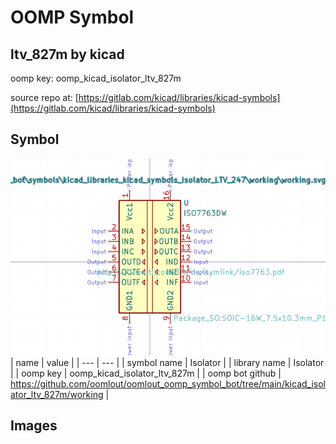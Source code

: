 # OOMP Symbol  
## ltv_827m  by kicad  
  
oomp key: oomp_kicad_isolator_ltv_827m  
  
source repo at: [https://gitlab.com/kicad/libraries/kicad-symbols](https://gitlab.com/kicad/libraries/kicad-symbols)  
## Symbol  
  
[![working.png](working_600.png)](working.png)  
| name | value | 
| --- | --- | 
| symbol name | Isolator | 
| library name | Isolator | 
| oomp key | oomp_kicad_isolator_ltv_827m | 
| oomp bot github | https://github.com/oomlout/oomlout_oomp_symbol_bot/tree/main/kicad_isolator_ltv_827m/working | 
## Images  
